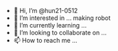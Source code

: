 - 👋 Hi, I’m @hun21-0512
- 👀 I’m interested in ... making robot
- 🌱 I’m currently learning ...
- 💞️ I’m looking to collaborate on ...
- 📫 How to reach me ...

<!---
hun21-0512/hun21-0512 is a ✨ special ✨ repository because its `README.md` (this file) appears on your GitHub profile.
You can click the Preview link to take a look at your changes.
--->
